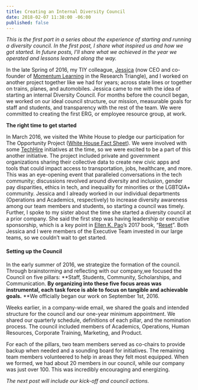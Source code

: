 ```yaml
---
title: Creating an Internal Diversity Council
date: 2018-02-07 11:38:00 -06:00
published: false
---
```


*This is the first part in a series about the experience of starting and running a diversity council. In the first post, I share what inspired us and how we got started. In future posts, I’ll share what we achieved in the year we operated and lessons learned along the way.*

In the late Spring of 2016, my TIY colleague, [Jessica](https://medium.com/r/?url=https%3A%2F%2Ftwitter.com%2FJessicaMitsch) (now CEO and co-founder of [Momentum Learning](https://medium.com/r/?url=http%3A%2F%2Fwww.momentumlearn.com%2F) in the Research Triangle), and I worked on another project together like we had for years; across state lines or together on trains, planes, and automobiles. Jessica came to me with the idea of starting an internal Diversity Council. For months before the council began, we worked on our ideal council structure, our mission, measurable goals for staff and students, and transparency with the rest of the team. We were committed to creating the first ERG, or employee resource group, at work.

**The right time to get started**

In March 2016, we visited the White House to pledge our participation for The Opportunity Project ([White House Fact Sheet](https://medium.com/r/?url=https%3A%2F%2Fobamawhitehouse.archives.gov%2Fthe-press-office%2F2016%2F03%2F07%2Ffact-sheet-white-house-launches-opportunity-project-utilizing-open-data)). We were involved with some [TechHire](https://medium.com/r/?url=http%3A%2F%2Ftechhire.org%2F) initiatives at the time, so we were excited to be a part of this another initiative. The project included private and government organizations sharing their collective data to create new civic apps and tools that could impact access to transportation, jobs, healthcare, and more. This was an eye-opening event that paralleled conversations in the tech community; discussions revolved around diversity and inclusion, gender pay disparities, ethics in tech, and inequality for minorities or the LGBTQIA\+ community. Jessica and I already worked in our individual departments (Operations and Academics, respectively) to increase diversity awareness among our team members and students, so starting a council was timely. Further, I spoke to my sister about the time she started a diversity council at a prior company. She said the first step was having leadership or executive sponsorship, which is a key point in [Ellen K. Pao](https://medium.com/r/?url=http%3A%2F%2Ftwitter.com%2Fekp)’s 2017 book, “[Reset](https://medium.com/r/?url=http%3A%2F%2Fa.co%2FgoZ328J)”. Both Jessica and I were members of the Executive Team invested in our large teams, so we couldn’t wait to get started.

#### **Setting up the Council**

In the early summer of 2016, we strategize the formation of the council. Through brainstorming and reflecting with our company,we focused the Council on five pillars: **Staff, Students, Community, Scholarships, and Communication. **By organizing into these five focus areas was instrumental, each task force is able to focus on tangible and achievable goals.** **We officially began our work on September 1st, 2016.

Weeks earlier, in a company-wide email, we shared the goals and intended structure for the council and our one-year minimum appointment. We shared our quarterly schedule, definitions of each pillar, and the nomination process. The council included members of Academics, Operations, Human Resources, Corporate Training, Marketing, and Product.

For each of the pillars, two team members served as co-chairs to provide backup when needed and a sounding board for initiatives. The remaining team members volunteered to help in areas they felt most equipped. When we formed, we had about 20 members in our council, while our company was just over 100. This was incredibly encouraging and energizing.

*The next post will include our kick-off and council actions.*